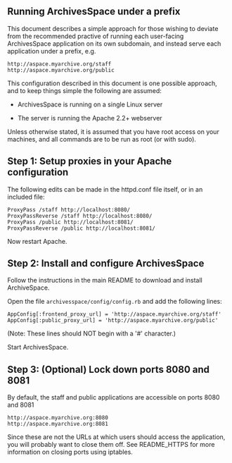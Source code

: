 Running ArchivesSpace under a prefix
------------------------------------

This document describes a simple approach for those wishing to deviate from the recommended
practive of running each user-facing ArchivesSpace application on its own subdomain, and instead
serve each application under a prefix, e.g.

    http://aspace.myarchive.org/staff
    http://aspace.myarchive.org/public

This configuration described in this document is one possible approach,
and to keep things simple the following are assumed:

  * ArchivesSpace is running on a single Linux server

  * The server is running the Apache 2.2+ webserver

Unless otherwise stated, it is assumed that you have root access on
your machines, and all commands are to be run as root (or with sudo).


## Step 1: Setup proxies in your Apache configuration

The following edits can be made in the httpd.conf file itself, or in an included file:

    ProxyPass /staff http://localhost:8080/
    ProxyPassReverse /staff http://localhost:8080/
    ProxyPass /public http://localhost:8081/
    ProxyPassReverse /public http://localhost:8081/

Now restart Apache.

## Step 2: Install and configure ArchivesSpace

Follow the instructions in the main README to download and install ArchiveSpace.

Open the file `archivesspace/config/config.rb` and add the following lines:

    AppConfig[:frontend_proxy_url] = 'http://aspace.myarchive.org/staff'
    AppConfig[:public_proxy_url] = 'http://aspace.myarchive.org/public'

(Note: These lines should NOT begin with a '#' character.)

Start ArchivesSpace.

## Step 3: (Optional) Lock down ports 8080 and 8081

By default, the staff and public applications are accessible on ports 8080 and 8081

    http://aspace.myarchive.org:8080
    http://aspace.myarchive.org:8081

Since these are not the URLs at which users should access the application, you will probably
want to close them off. See README_HTTPS for more information on closing ports using iptables.
